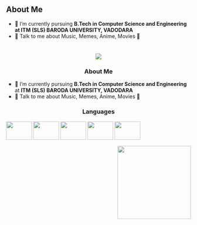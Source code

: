 <!-- # nixRoodra
### Hi there 👋 I'm Roodra --Patel-->
## About Me
  * 🌱 I’m currently pursuing **B.Tech in Computer Science and Engineering at ITM (SLS) BARODA UNIVERSITY, VADODARA**
  * 💬 Talk to me about Music, Memes, Anime, Movies 🎥
<!--<h4 align="center">Meme<h4>
<img src='https://random-memer.herokuapp.com/' title="Meme" alt="Please refresh the page if the meme doesn't show up.">
<h3 align="center">Connect with me:</h3>
<p align="center">
<a href="" target="blank"><img align="center" src="" alt="" height="30" width="40" /></a>
-->
<h1 align="center">
  <a href="https://git.io/typing-svg">
    <img src="https://readme-typing-svg.herokuapp.com/?lines=Hi,+There!+👋;This+is+Roodra....;Nice+to+meet+you!&center=true&size=25">
  </a>
</h1>
<h3 align="center">
  About Me
</h3>
<ul type="square">
  <li> 🌱 I’m currently pursuing <b>B.Tech in Computer Science and Engineering</b> at <b>ITM (SLS) BARODA UNIVERSITY, VADODARA</b></li>
  <li>💬 Talk to me about Music, Memes, Anime, Movies 🎥</li>
</ul>
<h3 align="center">
  Languages
</h3>
<p>
  <img src="https://cdn.worldvectorlogo.com/logos/python-3.svg" width="70" height="50" >
  <img src="https://cdn.worldvectorlogo.com/logos/css-3.svg" width="70" height="50">
  <img src="https://cdn.worldvectorlogo.com/logos/html-1.svg" width="70" height="50">
  <img src="https://cdn.worldvectorlogo.com/logos/c-1.svg" width="70" height="50">
  <img src="https://cdn.worldvectorlogo.com/logos/javascript-1.svg" width="70" height="50">
  <!--<img src="https://cdn.worldvectorlogo.com/logos/r-lang.svg" width="70" height="50">intermediate-->
  
</p>
<p>
  <!--<img align='right' src='https://media0.giphy.com/media/xThuWu82QD3pj4wvEQ/giphy.gif?cid=790b761192ef3c8bb7b9bc6d6e5a2cb99f56b444604402b0&rid=giphy.gif&ct=g'              width='200"'>
  <img align='right' src='https://media4.giphy.com/media/6utNxL2fGvEL5tFBZr/giphy.gif?cid=790b7611b79e6b7f6fe4b527c272be54afdd21d633589a83&rid=giphy.gif&ct=g'              width='200"'>-->
  <img align='right' src='https://media2.giphy.com/media/3osxY9kuM2NGUfvThe/giphy.gif?cid=ecf05e47iedk2hyafienilrigyg8446jcmxr1p9plz4gfkzz&rid=giphy.gif&ct=g' width='200"'>
<p>
